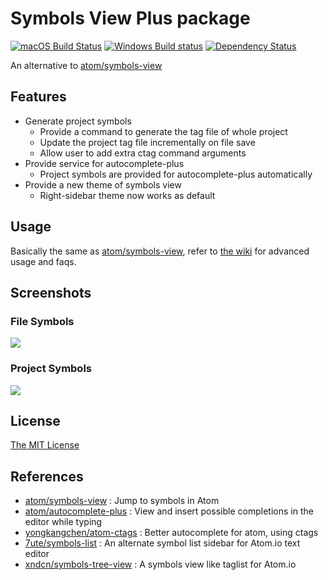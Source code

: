 # Symbols View Plus package

[![macOS Build Status](https://travis-ci.org/aidistan/atom-symbols-view-plus.svg?branch=master)](https://travis-ci.org/aidistan/atom-symbols-view-plus)
[![Windows Build status](https://ci.appveyor.com/api/projects/status/xwvan82oo42t6qmu?svg=true)](https://ci.appveyor.com/project/aidistan/atom-symbols-view-plus)
[![Dependency Status](https://gemnasium.com/badges/github.com/aidistan/atom-symbols-view-plus.svg)](https://gemnasium.com/github.com/aidistan/atom-symbols-view-plus)

An alternative to [atom/symbols-view](https://atom.io/packages/symbols-view)

## Features

- Generate project symbols
  - Provide a command to generate the tag file of whole project
  - Update the project tag file incrementally on file save
  - Allow user to add extra ctag command arguments
- Provide service for autocomplete-plus
  - Project symbols are provided for autocomplete-plus automatically
- Provide a new theme of symbols view
  - Right-sidebar theme now works as default

## Usage

Basically the same as [atom/symbols-view](https://atom.io/packages/symbols-view), refer to [the wiki](https://github.com/aidistan/atom-symbols-view-plus/wiki) for advanced usage and faqs.

## Screenshots

### File Symbols
![](https://raw.githubusercontent.com/aidistan/atom-symbols-view-plus/master/screenshots/file-symbols.png)

### Project Symbols
![](https://raw.githubusercontent.com/aidistan/atom-symbols-view-plus/master/screenshots/project-symbols.png)

## License

[The MIT License](https://github.com/aidistan/atom-symbols-view-plus/blob/master/LICENSE.md)

## References

- [atom/symbols-view](https://github.com/atom/symbols-view) : Jump to symbols in Atom
- [atom/autocomplete-plus](https://github.com/atom/autocomplete-plus) : View and insert possible completions in the editor while typing
- [yongkangchen/atom-ctags](https://github.com/yongkangchen/atom-ctags) : Better autocomplete for atom, using ctags
- [7ute/symbols-list](https://github.com/7ute/symbols-list) : An alternate symbol list sidebar for Atom.io text editor
- [xndcn/symbols-tree-view](https://github.com/xndcn/symbols-tree-view) : A symbols view like taglist for Atom.io

